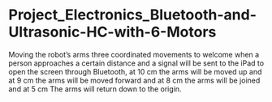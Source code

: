 # Project_Electronics_Bluetooth-and-Ultrasonic-HC-with-6-Motors
Moving the robot’s arms three coordinated movements to welcome when a person approaches a certain distance and a signal will be sent to the iPad to open the screen through Bluetooth, at 10 cm the arms will be moved up and at 9 cm the arms will be moved forward and at 8 cm the arms will be joined and at 5 cm The arms will return down to the origin.

